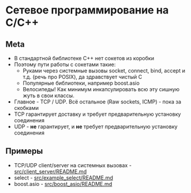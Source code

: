 # Сетевое программирование на C/C++

## Meta
* В стандартной библиотеке C++ нет сокетов из коробки
* Поэтому пути работы с сокетами такие:
    * Руками через системные вызовы socket, connect, bind, accept и т.д. (речь про POSIX), да здравствует чистый C
    * Популярные библиотеки, например boost.asio
    * Велосипеды! Как минимум инкапсулировать всю эту сишную жуть в свои классы.
* Главное - TCP / UDP. Всё остальное (Raw sockets, ICMP) - пока за скобками
* TCP гарантирует доставку и требует предварительную установку соединения
* UDP - **не** гарантирует, и **не** требует предварительную установку соединения

## Примеры
* TCP/UDP client/server на системных вызовах - [src/client_server/README.md](src/client_server/README.md)
* select - [src/example_select/README.md](src/example_select/README.md)
* boost.asio - [src/boost_asio/README.md](src/boost_asio/README.md)